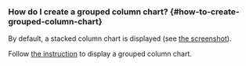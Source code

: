 ### How do I create a grouped column chart? {#how-to-create-grouped-column-chart}

By default, a stacked column chart is displayed (see [the screenshot](https://storage.yandexcloud.net/doc-files/bar-chart.png)).

Follow [the instruction](../../datalens/visualization-ref/column-chart.md#grouped-column-chart) to display a grouped column chart.
